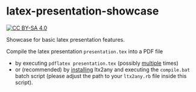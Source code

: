 # latex-presentation-showcase

[![CC BY-SA 4.0][cc-by-sa-shield]][cc-by-sa]

Showcase for basic latex presentation features.

Compile the latex presentation `presentation.tex` into a PDF file 
+ by executing `pdflatex presentation.tex` (possibly [multiple](https://tex.stackexchange.com/questions/30330/how-can-i-avoid-compiling-twice) times)
+ or (recommended) by [installing](https://github.com/reitzig/ltx2any/wiki]) ltx2any and executing the `compile.bat` batch script (please adjust the path to your `ltx2any.rb` file inside this script).

[cc-by-sa]: http://creativecommons.org/licenses/by-sa/4.0/
[cc-by-sa-shield]: https://img.shields.io/badge/License-CC%20BY--SA%204.0-lightgrey.svg